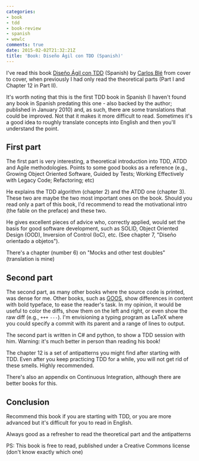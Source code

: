 ```yaml
---
categories:
- book
- tdd
- book-review
- spanish
- wewlc
comments: true
date: 2015-02-02T21:32:21Z
title: 'Book: Diseño Ágil con TDD (Spanish)'
---
```


I've read this book [Diseño Ágil con TDD](http://www.carlosble.com/libro-tdd/) (Spanish) by
[Carlos Blé](https://twitter.com/carlosble) from cover to cover,
when previously I had only read the theoretical parts (Part I and Chapter 12 in Part II).

It's worth noting that this is the first TDD book in Spanish (I haven't found any book in Spanish predating this one - also backed by the author; published in January 2010) and, as such, there are some translations that could be improved. Not that it makes it more difficult to read. Sometimes it's a good idea to roughly translate concepts into English and then you'll understand the point.

## First part

The first part is very interesting, a theoretical introduction into TDD, ATDD and Agile methodologies. Points to some good books as a reference (e.g., Growing Object Oriented Software, Guided by Tests; Working Effectively with Legacy Code; Refactoring; etc)

He explains the TDD algorithm (chapter 2) and the ATDD one (chapter 3). These two are maybe the two most important ones on the book. Should you read only a part of this book, I'd recommend to read the motivational intro (the fable on the preface) and these two.

He gives excellent pieces of advice who, correctly applied, would set the basis for good software development, such as SOLID, Object Oriented Design (OOD), Inversion of Control (IoC), etc. (See chapter 7, "Diseño orientado a objetos").

There's a chapter (number 6) on "Mocks and other test doubles" (translation is mine)

## Second part

The second part, as many other books where the source code is printed, was dense for me. Other books, such as [GOOS](http://www.growing-object-oriented-software.com/), show differences in content with bold typeface, to ease the reader's task.  In my opinion, it would be useful to color the diffs, show them on the left and right, or even show the raw diff (e.g., ```+++``` ```---```). I'm envisioning a typing program as LaTeX where you could specify a commit with its parent and a range of lines to output.

The second part is written in C# and python, to show a TDD session with him. Warning: it's much better in person than reading his book!

The chapter 12 is a set of antipatterns you might find after starting with TDD. Even after you keep practicing TDD for a while, you will not get rid of these smells. Highly recommended.

There's also an appendix on Continuous Integration, although there are better books for this.

## Conclusion

Recommend this book if you are starting with TDD, or you are more advanced but it's difficult for you to read in English.

Always good as a refresher to read the theoretical part and the antipatterns

PS: This book is free to read, published under a Creative Commons license (don't know exactly which one)